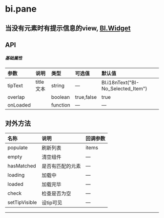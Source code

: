 # bi.pane

## 当没有元素时有提示信息的view, [BI.Widget](/core/widget.md)


## API
##### 基础属性
| 参数    | 说明           | 类型  | 可选值 | 默认值
| :------ |:-------------  | :-----| :----|:----
| tipText | title文本 | string | — | BI.i18nText("BI-No_Selected_Item") |
| overlap| | boolean | true,false | true |
| onLoaded |  | function | — | — |


## 对外方法
| 名称     | 说明                           |  回调参数     
| :------ |:-------------                  | :-----   
| populate | 刷新列表 | items |
| empty | 清空组件 | — |
| hasMatched | 是否有匹配的元素 | —|
| loading | 加载中 | — |
| loaded | 加载完毕 | —
| check | 检查是否为空| —
| setTipVisible | 设tip可见| —





---


